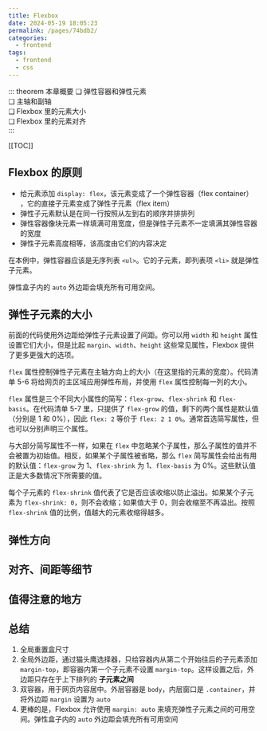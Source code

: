 ```yaml
---
title: Flexbox
date: 2024-05-19 18:05:23
permalink: /pages/74bdb2/
categories: 
  - frontend
tags: 
  - frontend
  - css
---
```


::: theorem 本章概要
❑ 弹性容器和弹性元素  
❑ 主轴和副轴  
❑ Flexbox 里的元素大小  
❑ Flexbox 里的元素对齐  
:::

<!-- more -->

[[TOC]]

## Flexbox 的原则

- 给元素添加 `display: flex`，该元素变成了一个弹性容器（flex container） ，它的直接子元素变成了弹性子元素（flex item）
- 弹性子元素默认是在同一行按照从左到右的顺序并排排列
- 弹性容器像块元素一样填满可用宽度，但是弹性子元素不一定填满其弹性容器的宽度
- 弹性子元素高度相等，该高度由它们的内容决定

在本例中，弹性容器应该是无序列表 `<ul>`。它的子元素，即列表项 `<li>` 就是弹性子元素。

弹性盒子内的 `auto` 外边距会填充所有可用空间。

## 弹性子元素的大小

前面的代码使用外边距给弹性子元素设置了间距。你可以用 `width` 和 `height` 属性设置它们大小，但是比起 `margin`、`width`、`height` 这些常见属性，Flexbox 提供了更多更强大的选项。

`flex` 属性控制弹性子元素在主轴方向上的大小（在这里指的元素的宽度）。代码清单 5-6 将给网页的主区域应用弹性布局，并使用 `flex` 属性控制每一列的大小。

`flex` 属性是三个不同大小属性的简写：`flex-grow`、`flex-shrink` 和 `flex-basis`。在代码清单 5-7 里，只提供了 `flex-grow` 的值，剩下的两个属性是默认值（分别是 1 和 0%），因此 `flex: 2` 等价于 `flex: 2 1 0%`。通常首选简写属性，但也可以分别声明三个属性。

与大部分简写属性不一样，如果在 `flex` 中忽略某个子属性，那么子属性的值并不会被置为初始值。相反，如果某个子属性被省略，那么 `flex` 简写属性会给出有用的默认值：`flex-grow` 为 1、`flex-shrink` 为 1、`flex-basis` 为 0%。这些默认值正是大多数情况下所需要的值。

每个子元素的 `flex-shrink` 值代表了它是否应该收缩以防止溢出。如果某个子元素为 `flex-shrink: 0`，则不会收缩；如果值大于 0，则会收缩至不再溢出。按照 `flex-shrink` 值的比例，值越大的元素收缩得越多。

## 弹性方向

## 对齐、间距等细节

## 值得注意的地方

## 总结

1. 全局重置盒尺寸
2. 全局外边距，通过猫头鹰选择器，只给容器内从第二个开始往后的子元素添加 `margin-top`，即容器内第一个子元素不设置 `margin-top`。这样设置之后，外边距只存在于上下排列的 **子元素之间**
3. 双容器，用于网页内容居中。外层容器是 `body`，内层窗口是 `.container`，并将外边距 `margin` 设置为 `auto`
4. 更棒的是，Flexbox 允许使用 `margin: auto` 来填充弹性子元素之间的可用空间。弹性盒子内的 `auto` 外边距会填充所有可用空间
